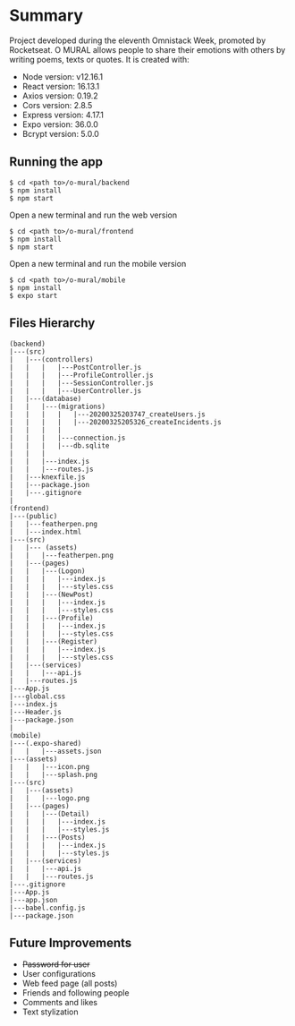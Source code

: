 # Summary
Project developed during the eleventh Omnistack Week, promoted by Rocketseat.
O MURAL allows people to share their emotions with others by writing poems, texts or quotes.
It is created with:
* Node version: v12.16.1
* React version: 16.13.1
* Axios version: 0.19.2
* Cors version: 2.8.5
* Express version: 4.17.1
* Expo version: 36.0.0
* Bcrypt version: 5.0.0

## Running the app

```
$ cd <path to>/o-mural/backend
$ npm install
$ npm start

```
Open a new terminal and run the web version

```
$ cd <path to>/o-mural/frontend
$ npm install
$ npm start
```
Open a new terminal and run the mobile version
 ```
 $ cd <path to>/o-mural/mobile
 $ npm install
 $ expo start
 ```
## Files Hierarchy
```
(backend)
|---(src)
|   |---(controllers)
|   |   |   |---PostController.js
|   |   |   |---ProfileController.js
|   |   |   |---SessionController.js
|   |   |   |---UserController.js
|   |---(database)
|   |   |---(migrations)
|   |   |   |   |---20200325203747_createUsers.js
|   |   |   |   |---20200325205326_createIncidents.js
|   |   |   |
|   |   |   |---connection.js
|   |   |   |---db.sqlite
|   |   |
|   |   |---index.js
|   |   |---routes.js
|   |---knexfile.js 
|   |---package.json
|   |---.gitignore
|
(frontend)
|---(public)
|   |---featherpen.png
|   |---index.html
|---(src)
|   |--- (assets)
|   |   |---featherpen.png
|   |---(pages)
|   |   |---(Logon)
|   |   |   |---index.js
|   |   |   |---styles.css
|   |   |---(NewPost)
|   |   |   |---index.js
|   |   |   |---styles.css
|   |   |---(Profile)
|   |   |   |---index.js
|   |   |   |---styles.css
|   |   |---(Register)
|   |   |   |---index.js
|   |   |   |---styles.css
|   |---(services)
|   |   |---api.js
|   |---routes.js
|---App.js
|---global.css
|---index.js
|---Header.js
|---package.json
|
(mobile)
|---(.expo-shared)
|   |   |---assets.json
|---(assets)
|   |   |---icon.png
|   |   |---splash.png
|---(src)
|   |---(assets)
|   |   |---logo.png
|   |---(pages)
|   |   |---(Detail)
|   |   |   |---index.js
|   |   |   |---styles.js
|   |   |---(Posts)
|   |   |   |---index.js
|   |   |   |---styles.js
|   |---(services)
|   |   |---api.js
|   |   |---routes.js
|---.gitignore
|---App.js
|---app.json
|---babel.config.js
|---package.json
```
## Future Improvements
- ~~Password for user~~
- User configurations
- Web feed page (all posts)
- Friends and following people
- Comments and likes
- Text stylization